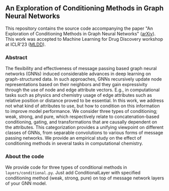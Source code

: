 ## An Exploration of Conditioning Methods in Graph Neural Networks

This repository contains the source code accompanying the paper "An Exploration of Conditioning Methods in Graph Neural Networks" ([arXiv](https://arxiv.org/abs/2305.01933)). This work was accepted to Machine Learning for Drug Discovery workshop at ICLR'23 ([MLDD](https://sites.google.com/view/mldd-2023/accepted-papers_1)).

### Abstract
The flexibility and effectiveness of message passing based graph neural networks (GNNs) induced considerable advances in deep learning on graph-structured data. In such approaches, GNNs recursively update node representations based on their neighbors and they gain expressivity through the use of node and edge attribute vectors. E.g., in computational tasks such as physics and chemistry usage of edge attributes such as relative position or distance proved to be essential. In this work, we address not what kind of attributes to use, but how to condition on this information to improve model performance. We consider three types of conditioning; weak, strong, and pure, which respectively relate to concatenation-based conditioning, gating, and transformations that are causally dependent on the attributes. This categorization provides a unifying viewpoint on different classes of GNNs, from separable convolutions to various forms of message passing networks. We provide an empirical study on the effect of conditioning methods in several tasks in computational chemistry.

### About the code
We provide code for three types of conditional methods in `layers/conditional.py`. Just add ConditionalLayer with specified conditioning method (weak, strong, pure) on top of message network layers of your GNN model.
